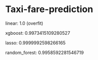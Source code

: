 # Taxi-fare-prediction

linear:         1.0 (overfit)

xgboost:        0.9973415109280527

lasso:          0.9999992598266165

random_forest:  0.9958592281546719
